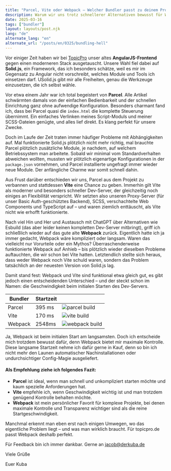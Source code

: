 ```yaml
---
title: "Parcel, Vite oder Webpack – Welcher Bundler passt zu deinem Projekt?"
description: Warum wir uns trotz schnellerer Alternativen bewusst für Webpack entschieden haben – und wie wir dahin kamen.
date: 2025-03-16
tags: ["bundler"]
layout: layouts/post.njk
lang: "de"
alternate_lang: "en"
alternate_url: "/posts/en/0325/bundling-hell"
---
```


Vor einiger Zeit haben wir bei [TopicPro](https://www.mountbarley.de/) unser altes **AngularJS-Frontend** gegen einen moderneren Stack ausgetauscht. Unsere Wahl fiel dabei auf **Solid.js**, ein Framework, das ich besonders schätze, weil es mir im Gegensatz zu Angular nicht vorschreibt, welches Module und Tools ich einsetzen darf. <!-- endOfPreview -->USolid.js gibt mir alle Freiheiten, genau die Werkzeuge einzusetzen, die ich selbst wähle.

Vor etwa einem Jahr war ich total begeistert von **Parcel**. Alle Artikel schwärmten damals von der einfachen Bedienbarkeit und der schnellen Einrichtung ganz ohne aufwendige Konfiguration. Besonders charmant fand ich, dass bei Parcel quasi die `index.html` die komplette Steuerung übernimmt. Ein einfaches Verlinken meines Script-Moduls und meiner SCSS-Dateien genügte, und alles lief direkt. Es klang perfekt für unsere Zwecke.

Doch im Laufe der Zeit traten immer häufiger Probleme mit Abhängigkeiten auf. Mal funktionierte Solid.js plötzlich nicht mehr richtig, mal brauchte Parcel plötzlich zusätzliche Module, je nachdem, auf welchem Betriebssystem man arbeitete. Sobald wir minimal vom Standardverhalten abweichen wollten, mussten wir plötzlich eigenartige Konfigurationen in der `package.json` vornehmen, und Parcel installierte ungefragt immer wieder neue Module. Der anfängliche Charme war somit schnell dahin.

Aus Frust darüber entschieden wir uns, Parcel aus dem Projekt zu verbannen und stattdessen **Vite** eine Chance zu geben. Immerhin gilt Vite als moderner und besonders schneller Dev-Server, der gleichzeitig noch einiges an Flexibilität verspricht. Wir setzten also unseren Proxy-Server (für unser Basic Auth-geschütztes Backend), SCSS, verschachtelte Web Components und TypeScript auf – und waren ziemlich enttäuscht, als Vite nicht wie erhofft funktionierte.

Nach viel Hin und Her und Austausch mit ChatGPT über Alternativen wie Esbuild (das aber leider keinen kompletten Dev-Server mitbringt), griff ich schließlich wieder auf das gute alte **Webpack** zurück. Eigentlich hatte ich ja immer gedacht, Webpack wäre kompliziert oder langsam. Waren das vielleicht nur Vorurteile oder ein Mythos? Überraschenderweise funktionierte Webpack auf Anhieb – bis plötzlich wieder dieselben Probleme auftauchten, die wir schon bei Vite hatten. Letztendlich stellte sich heraus, dass weder Webpack noch Vite schuld waren, sondern das Problem tatsächlich an der neuesten Version von Solid.js lag.

Damit stand fest: Webpack und Vite sind funktional etwa gleich gut, es gibt jedoch einen entscheidenden Unterschied – und der steckt schon im Namen: die Geschwindigkeit beim initialen Starten des Dev-Servers.

| Bundler | Startzeit |                                                           |
| ------- | --------- | --------------------------------------------------------- |
| Parcel  | 395 ms    | ![parcel build](/img/0325/parcel.png "parcel runtime")    |
| Vite    | 170 ms    | ![vite build](/img/0325/vite.png "vite runtime")          |
| Webpack | 2548ms    | ![webpack build](/img/0325/webpack.png "webpack runtime") |

Ja, Webpack ist beim initialen Start am langsamsten. Doch ich entscheide mich trotzdem bewusst dafür, denn Webpack bietet mir maximale Kontrolle. Diese langsame Startzeit nehme ich dafür gerne in Kauf, denn so bin ich nicht mehr den Launen automatischer Nachinstallationen oder undurchsichtiger Config-Magie ausgeliefert.

#### Als Empfehlung ziehe ich folgendes Fazit:

-   **Parcel** ist ideal, wenn man schnell und unkompliziert starten möchte und kaum spezielle Anforderungen hat.
-   **Vite** empfehle ich, wenn Geschwindigkeit wichtig ist und man trotzdem genügend Kontrolle behalten möchte.
-   **Webpack** ist mein persönlicher Favorit für komplexe Projekte, bei denen maximale Kontrolle und Transparenz wichtiger sind als die reine Startgeschwindigkeit.

Manchmal erkennt man eben erst nach einigen Umwegen, wo das eigentliche Problem liegt – und was man wirklich braucht. Für topicpro.de passt Webpack deshalb perfekt.

Für Feedback bin ich immer dankbar.
Gerne an jacob@derkuba.de

Viele Grüße

Euer Kuba
